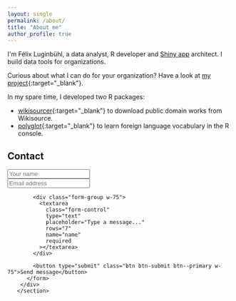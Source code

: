 ```yaml
---
layout: single
permalink: /about/
title: "About me"
author_profile: true
---
```


I'm Félix Luginbühl, a data analyst, R developer and [Shiny app](https://shiny.rstudio.com/) architect. I build data tools for organizations.

Curious about what I can do for your organization? Have a look at [my project](https://lgnbhl.github.io/project){:target="_blank"}.

In my spare time, I developed two R packages:

- [wikisourcer](https://lgnbhl.github.io/wikisourcer){:target="_blank"} to download public domain works from Wikisource.
- [polyglot](https://lgnbhl.github.io/polyglot){:target="_blank"} to learn foreign language vocabulary in the R console.

## Contact

 <section class="resume-section bg-white text-center" id="contact"> 
        <div>
          <form
            class="contact-form d-flex flex-column align-items-center"
            action="https://formspree.io/felix.luginbuhl@protonmail.ch"
            method="POST"
          >
            <div class="form-group w-75">
              <input
                type="name"
                class="form-control"
                placeholder="Your name"
                name="name"
                required
              />
            </div>
            <div class="form-group w-75">
              <input
                type="email"
                class="form-control"
                placeholder="Email address"
                name="name"
                required
              />
            </div>

            <div class="form-group w-75">
              <textarea
                class="form-control"
                type="text"
                placeholder="Type a message..."
                rows="7"
                name="name"
                required
              ></textarea>
            </div>

            <button type="submit" class="btn btn-submit btn--primary w-75">Send message</button>
          </form> 
        </div>
       </section> 
       
